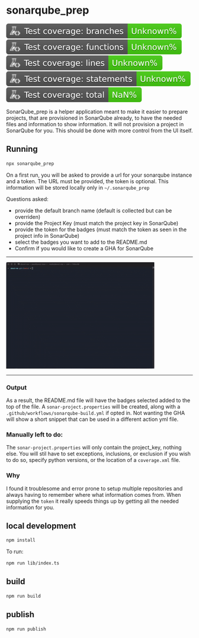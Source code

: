 # sonarqube_prep

![Branches](./badges/coverage-branches.svg)
![Functions](./badges/coverage-functions.svg)
![Lines](./badges/coverage-lines.svg)
![Statements](./badges/coverage-statements.svg)
![Test coverage](./badges/coverage-total.svg)

SonarQube_prep is a helper application meant to make it easier to prepare projects, that are provisioned in SonarQube already, to have the needed files and information to show information.
It will not provision a project in SonarQube for you. This should be done with more control from the UI itself.

## Running 

```bash
npx sonarqube_prep
```
On a first run, you will be asked to provide a url for your sonarqube instance and a token.
The URL must be provided, the token is optional.
This information will be stored locally only in `~/.sonarqube_prep`

Questions asked:  
- provide the default branch name (default is collected but can be overriden)
- provide the Project Key (must match the project key in SonarQube)
- provide the token for the badges (must match the token as seen in the project info in SonarQube)
- select the badges you want to add to the README.md 
- Confirm if you would like to create a GHA for SonarQube

***
![Demo](./assets/demo.gif "Demo")
***

### Output

As a result, the README.md file will have the badges selected added to the top of the file.
A `sonar-project.properties` will be created, along with a `.github/workflows/sonarqube-build.yml` if opted in. 
Not wanting the GHA will show a short snippet that can be used in a different action yml file.

### Manually left to do:

The `sonar-project.properties` will only contain the project_key, nothing else.
You will stil have to set exceptions, inclusions, or exclusion if you wish to do so, specify python versions, or the location of a `coverage.xml` file.

### Why

I found it troublesome and error prone to setup multiple repositories and always having to remember where what information comes from.
When supplying the `token` it really speeds things up by getting all the needed information for you.


## local development

```bash
npm install
```

To run:

```bash
npm run lib/index.ts
```

## build

```bash
npm run build
```

## publish 

```bash 
npm run publish
```

